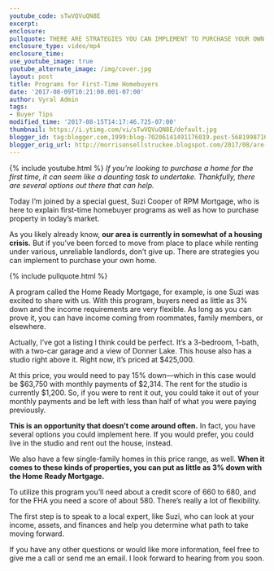 ```yaml
---
youtube_code: sTwVQVuQN8E
excerpt:
enclosure:
pullquote: THERE ARE STRATEGIES YOU CAN IMPLEMENT TO PURCHASE YOUR OWN HOME.
enclosure_type: video/mp4
enclosure_time:
use_youtube_image: true
youtube_alternate_image: /img/cover.jpg
layout: post
title: Programs for First-Time Homebuyers
date: '2017-08-09T10:21:00.001-07:00'
author: Vyral Admin
tags:
- Buyer Tips
modified_time: '2017-08-15T14:17:46.725-07:00'
thumbnail: https://i.ytimg.com/vi/sTwVQVuQN8E/default.jpg
blogger_id: tag:blogger.com,1999:blog-70206141491176019.post-5681998716610326397
blogger_orig_url: http://morrisonsellstruckee.blogspot.com/2017/08/are-you-ready-to-own-home.html
---
```

{% include youtube.html %}
*If you’re looking to purchase a home for the first time, it can seem like a daunting task to undertake. Thankfully, there are several options out there that can help.*

Today I’m joined by a special guest, Suzi Cooper of RPM Mortgage, who is here to explain first-time homebuyer programs as well as how to purchase property in today’s market.

As you likely already know, **our area is currently in somewhat of a housing crisis.** But if you’ve been forced to move from place to place while renting under various, unreliable landlords, don’t give up. There are strategies you can implement to purchase your own home.

{% include pullquote.html %}

A program called the Home Ready Mortgage, for example, is one Suzi was excited to share with us. With this program, buyers need as little as 3% down and the income requirements are very flexible. As long as you can prove it, you can have income coming from roommates, family members, or elsewhere.

Actually, I’ve got a listing I think could be perfect. It’s a 3-bedroom, 1-bath, with a two-car garage and a view of Donner Lake. This house also has a studio right above it. Right now, it’s priced at $425,000.

At this price, you would need to pay 15% down—which in this case would be $63,750 with monthly payments of $2,314. The rent for the studio is currently $1,200. So, if you were to rent it out, you could take it out of your monthly payments and be left with less than half of what you were paying previously.

**This is an opportunity that doesn’t come around often.** In fact, you have several options you could implement here. If you would prefer, you could live in the studio and rent out the house, instead.

We also have a few single-family homes in this price range, as well. **When it comes to these kinds of properties, you can put as little as 3% down with the Home Ready Mortgage.**

To utilize this program you’ll need about a credit score of 660 to 680, and for the FHA you need a score of about 580. There’s really a lot of flexibility.

The first step is to speak to a local expert, like Suzi, who can look at your income, assets, and finances and help you determine what path to take moving forward.

If you have any other questions or would like more information, feel free to give me a call or send me an email. I look forward to hearing from you soon.
